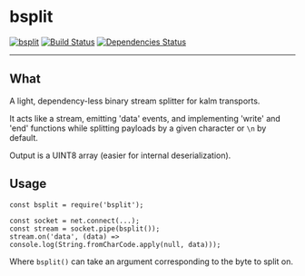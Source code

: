# bsplit

[![bsplit](https://img.shields.io/npm/v/bsplit.svg)](https://www.npmjs.com/package/bsplit)
[![Build Status](https://travis-ci.org/kalm/bsplit.svg?branch=master)](https://travis-ci.org/kalm/bsplit)
[![Dependencies Status](https://david-dm.org/kalm/bsplit.svg)](https://www.npmjs.com/package/bsplit)

---

## What

A light, dependency-less binary stream splitter for kalm transports.

It acts like a stream, emitting 'data' events, and implementing 'write' and 'end' functions while splitting payloads by a given character or `\n` by default.

Output is a UINT8 array (easier for internal deserialization).


## Usage

```node
const bsplit = require('bsplit');

const socket = net.connect(...);
const stream = socket.pipe(bsplit());
stream.on('data', (data) => console.log(String.fromCharCode.apply(null, data)));
```

Where `bsplit()` can take an argument <UINT8> corresponding to the byte to split on.